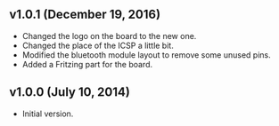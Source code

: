 ## v1.0.1 (December 19, 2016)
 - Changed the logo on the board to the new one.
 - Changed the place of the ICSP a little bit.
 - Modified the bluetooth module layout to remove some unused pins.
 - Added a Fritzing part for the board.

## v1.0.0 (July 10, 2014)
 - Initial version.